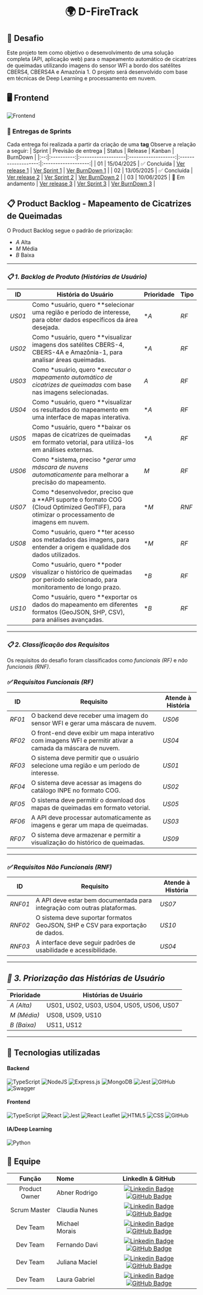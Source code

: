 <h1 align="center">🌍 D-FireTrack</h1>

## :memo: Desafio
Este projeto tem como objetivo o desenvolvimento de uma solução completa (API, aplicação web) para o mapeamento automático de cicatrizes de queimadas utilizando imagens do sensor WFI a bordo dos satélites CBERS4, CBERS4A e Amazônia 1. O projeto será desenvolvido com base em técnicas de Deep Learning e processamento em nuvem.
 
## 🖥️ Frontend
![Frontend](https://github.com/user-attachments/assets/75fad590-a959-428f-aa53-0fe68d9d1112)


### 🏁 Entregas de Sprints






Cada entrega foi realizada a partir da criação de uma **tag** Observe a relação a seguir:
| Sprint | Previsão de entrega | Status | Release | Kanban | BurnDown |
|:--:|:----------:|:-------------------|:-------------------:|:-------------------:|:-------------------:|
| 01 | 15/04/2025 | ✅ Concluída | [Ver release 1](https://github.com/DevsDomain/D-FireTrack/releases/tag/Sprint1) | [Ver Sprint 1](https://github.com/orgs/DevsDomain/projects/39/views/5) | [Ver BurnDown 1](https://github.com/user-attachments/assets/f5967e2a-51cb-4fc0-908e-d826fcd12bdd) |
| 02 | 13/05/2025 | ✅ Concluída | [Ver release 2](https://github.com/DevsDomain/D-FireTrack/releases/tag/Sprint2) | [Ver Sprint 2](https://github.com/orgs/DevsDomain/projects/39/views/6) | [Ver BurnDown 2](https://github.com/user-attachments/assets/08b48e4e-1f98-4cd7-b7ba-3046f86b1136) |
| 03 | 10/06/2025 | 🚧 Em andamento | [Ver release 3]() | [Ver Sprint 3]() | [Ver BurnDown 3]() |


## 📋 Product Backlog - Mapeamento de Cicatrizes de Queimadas
O Product Backlog segue o padrão de priorização:
- *A* Alta
- *M* Média
- *B* Baixa

---

### *📋 1. Backlog de Produto (Histórias de Usuário)*

| ID       | História do Usuário                                                                                                                               | Prioridade | Tipo    |
| -------- | ------------------------------------------------------------------------------------------------------------------------------------------------- | ---------- | ------- |
| *US01* | Como *usuário, quero **selecionar uma região e período de interesse, para obter dados específicos da área desejada.                          | **A*      | *RF*  |
| *US02* | Como *usuário, quero **visualizar imagens dos satélites CBERS-4, CBERS-4A e Amazônia-1, para analisar áreas queimadas.                       | **A*      | *RF*  |
| *US03* | Como *usuário, quero **executar o mapeamento automático de cicatrizes de queimadas* com base nas imagens selecionadas.                        | *A*      | *RF*  |
| *US04* | Como *usuário, quero **visualizar os resultados do mapeamento em uma interface de mapas interativa.                                          | **A*      | *RF*  |
| *US05* | Como *usuário, quero **baixar os mapas de cicatrizes de queimadas em formato vetorial, para utilizá-los em análises externas.                | **A*      | *RF*  |
| *US06* | Como *sistema, preciso **gerar uma máscara de nuvens automaticamente* para melhorar a precisão do mapeamento.                                 | *M*      | *RF*  |
| *US07* | Como *desenvolvedor, preciso que a **API suporte o formato COG (Cloud Optimized GeoTIFF), para otimizar o processamento de imagens em nuvem. | **M*      | *RNF* |
| *US08* | Como *usuário, quero **ter acesso aos metadados das imagens, para entender a origem e qualidade dos dados utilizados.                        | **M*      | *RF*  |
| *US09* | Como *usuário, quero **poder visualizar o histórico de queimadas por período selecionado, para monitoramento de longo prazo.                 | **B*      | *RF*  |
| *US10* | Como *usuário, quero **exportar os dados do mapeamento em diferentes formatos (GeoJSON, SHP, CSV), para análises avançadas.                  | **B*      | *RF*  |

---

### *📋 2. Classificação dos Requisitos*

Os requisitos do desafio foram classificados como *funcionais (RF)* e *não funcionais (RNF)*.

### *✅ Requisitos Funcionais (RF)*

| ID       | Requisito                                                                                                  | Atende à História |
| -------- | ---------------------------------------------------------------------------------------------------------- | ----------------- |
| *RF01* | O backend deve receber uma imagem do sensor WFI e gerar uma máscara de nuvem.                              | *US06*          |
| *RF02* | O front-end deve exibir um mapa interativo com imagens WFI e permitir ativar a camada da máscara de nuvem. | *US04*          |
| *RF03* | O sistema deve permitir que o usuário selecione uma região e um período de interesse.                      | *US01*          |
| *RF04* | O sistema deve acessar as imagens do catálogo INPE no formato COG.                                         | *US02*          |
| *RF05* | O sistema deve permitir o download dos mapas de queimadas em formato vetorial.                             | *US05*          |
| *RF06* | A API deve processar automaticamente as imagens e gerar um mapa de queimadas.                              | *US03*          |
| *RF07* | O sistema deve armazenar e permitir a visualização do histórico de queimadas.                              | *US09*          |

---

### *✅ Requisitos Não Funcionais (RNF)*

| ID        | Requisito                                                                     | Atende à História |
| --------- | ----------------------------------------------------------------------------- | ----------------- |
| *RNF01* | A API deve estar bem documentada para integração com outras plataformas.      | *US07*          |
| *RNF02* | O sistema deve suportar formatos GeoJSON, SHP e CSV para exportação de dados. | *US10*          |
| *RNF03* | A interface deve seguir padrões de usabilidade e acessibilidade.              | *US04*          |

---

## *📌 3. Priorização das Histórias de Usuário*

| Prioridade    | Histórias de Usuário                     |
| ------------- | ---------------------------------------- |
| *A (Alta)*  | US01, US02, US03, US04, US05, US06, US07 |
| *M (Média)* | US08, US09, US10                         |
| *B (Baixa)* | US11, US12                               |

---

## 🔧 Tecnologias utilizadas

#### Backend
![TypeScript](https://img.shields.io/badge/typescript-%23007ACC.svg?style=for-the-badge&logo=typescript&logoColor=white)
![NodeJS](https://img.shields.io/badge/node.js-6DA55F?style=for-the-badge&logo=node.js&logoColor=white)
![Express.js](https://img.shields.io/badge/express.js-%23404d59.svg?style=for-the-badge&logo=express&logoColor=%2361DAFB)
![MongoDB](https://img.shields.io/badge/MongoDB-4EA94B?style=for-the-badge&logo=mongodb&logoColor=white)
![Jest](https://img.shields.io/badge/Jest-blue?style=for-the-badge&logo=jest&logoColor=white)
![GitHub](https://img.shields.io/badge/GitHub-100000?style=for-the-badge&logo=github&logoColor=white)
![Swagger](https://img.shields.io/badge/Swagger-%2300B2A0.svg?style=for-the-badge&logo=swagger&logoColor=white)

#### Frontend
![TypeScript](https://img.shields.io/badge/typescript-%23007ACC.svg?style=for-the-badge&logo=typescript&logoColor=white)
![React](https://img.shields.io/badge/react-%2320232a.svg?style=for-the-badge&logo=react&logoColor=%2361DAFB)
![Jest](https://img.shields.io/badge/Jest-blue?style=for-the-badge&logo=jest&logoColor=white)
![React Leaflet](https://img.shields.io/badge/React_Leaflet-%2300A859.svg?style=for-the-badge&logo=react&logoColor=white)
![HTML5](https://img.shields.io/badge/html5-%23E34F26.svg?style=for-the-badge&logo=html5&logoColor=white)
![CSS](https://img.shields.io/badge/CSS-239120?&style=for-the-badge&logo=css3&logoColor=white)
![GitHub](https://img.shields.io/badge/GitHub-100000?style=for-the-badge&logo=github&logoColor=white)

#### IA/Deep Learning
![Python](https://img.shields.io/badge/Python-%2337769E.svg?style=for-the-badge&logo=python&logoColor=white)

<span id="equipe">

## :busts_in_silhouette: Equipe

|    Função     | Nome                           |                                                                                                                                                      LinkedIn & GitHub                                                                                                                                                      |
| :-----------: | :----------------------------- | :-------------------------------------------------------------------------------------------------------------------------------------------------------------------------------------------------------------------------------------------------------------------------------------------------------------------------: |
|   Product Owner    | Abner Rodrigo       |   [![Linkedin Badge](https://img.shields.io/badge/Linkedin-blue?style=flat-square&logo=Linkedin&logoColor=white)](https://www.linkedin.com/in/abnercosta97) [![GitHub Badge](https://img.shields.io/badge/GitHub-111217?style=flat-square&logo=github&logoColor=white)](https://github.com/abnercosta97)   |
Scrum Master    | Claudia Nunes  |                              [![Linkedin Badge](https://img.shields.io/badge/Linkedin-blue?style=flat-square&logo=Linkedin&logoColor=white)](https://www.linkedin.com/in/claudia-nuness) [![GitHub Badge](https://img.shields.io/badge/GitHub-111217?style=flat-square&logo=github&logoColor=white)](https://github.com/Claudia-Nunes)         |
| Dev Team | Michael Morais      |                                               [![Linkedin Badge](https://img.shields.io/badge/Linkedin-blue?style=flat-square&logo=Linkedin&logoColor=white)](https://www.linkedin.com/in/michael-morais22/) [![GitHub Badge](https://img.shields.io/badge/GitHub-111217?style=flat-square&logo=github&logoColor=white)](https://github.com/itsmorais)                                               |
| Dev Team  |  Fernando Davi     |        [![Linkedin Badge](https://img.shields.io/badge/Linkedin-blue?style=flat-square&logo=Linkedin&logoColor=white)](https://www.linkedin.com/in/fernando-davi-492842276) [![GitHub Badge](https://img.shields.io/badge/GitHub-111217?style=flat-square&logo=github&logoColor=white)](https://github.com/fnddavi)                             |
|   Dev Team    | Juliana Maciel   |                                               [![Linkedin Badge](https://img.shields.io/badge/Linkedin-blue?style=flat-square&logo=Linkedin&logoColor=white)](https://www.linkedin.com/in/juliana-maciel-manso) [![GitHub Badge](https://img.shields.io/badge/GitHub-111217?style=flat-square&logo=github&logoColor=white)](https://github.com/Jummanso)                                               |
|   Dev Team    | Laura Gabriel   |                                               [![Linkedin Badge](https://img.shields.io/badge/Linkedin-blue?style=flat-square&logo=Linkedin&logoColor=white)]( https://www.linkedin.com/in/eulauragabriel/) [![GitHub Badge](https://img.shields.io/badge/GitHub-111217?style=flat-square&logo=github&logoColor=white)]( https://github.com/eulauragabriel)                                               |



